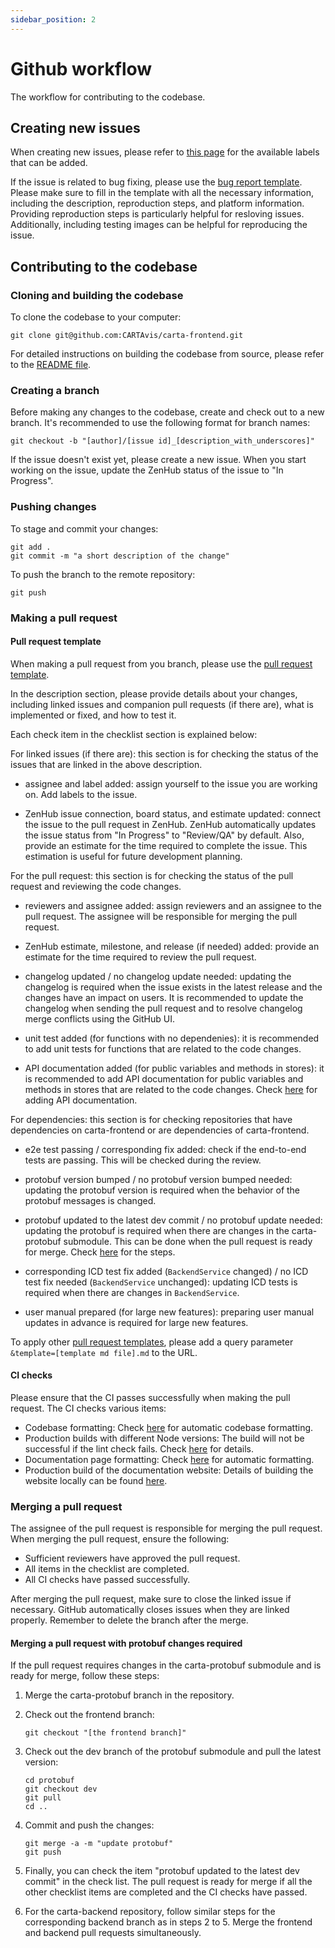```yaml
---
sidebar_position: 2
---
```


# Github workflow

The workflow for contributing to the codebase.

## Creating new issues

When creating new issues, please refer to [this page](https://github.com/CARTAvis/carta-frontend/labels) for the available labels that can be added.

If the issue is related to bug fixing, please use the [bug report template](https://github.com/CARTAvis/carta-frontend/blob/dev/.github/ISSUE_TEMPLATE/bug_report.md). Please make sure to fill in the template with all the necessary information, including the description, reproduction steps, and platform information. Providing reproduction steps is particularly helpful for resloving issues. Additionally, including testing images can be helpful for reproducing the issue.

## Contributing to the codebase

### Cloning and building the codebase

To clone the codebase to your computer:

```
git clone git@github.com:CARTAvis/carta-frontend.git
```

For detailed instructions on building the codebase from source, please refer to the [README file](https://github.com/CARTAvis/carta-frontend/blob/dev/README.md#development).

### Creating a branch

Before making any changes to the codebase, create and check out to a new branch. It's recommended to use the following format for branch names:

```
git checkout -b "[author]/[issue id]_[description_with_underscores]"
```

If the issue doesn't exist yet, please create a new issue. When you start working on the issue, update the ZenHub status of the issue to "In Progress".

### Pushing changes

To stage and commit your changes:

```
git add .
git commit -m "a short description of the change"
```

To push the branch to the remote repository:

```
git push
```

### Making a pull request

#### Pull request template

When making a pull request from you branch, please use the [pull request template](https://github.com/CARTAvis/carta-frontend/blob/dev/.github/pull_request_template.md).

In the description section, please provide details about your changes, including linked issues and companion pull requests (if there are), what is implemented or fixed, and how to test it.

Each check item in the checklist section is explained below:

For linked issues (if there are): this section is for checking the status of the issues that are linked in the above description.

-   assignee and label added: assign yourself to the issue you are working on. Add labels to the issue.

-   ZenHub issue connection, board status, and estimate updated: connect the issue to the pull request in ZenHub. ZenHub automatically updates the issue status from "In Progress" to "Review/QA" by default. Also, provide an estimate for the time required to complete the issue. This estimation is useful for future development planning.

For the pull request: this section is for checking the status of the pull request and reviewing the code changes.

-   reviewers and assignee added: assign reviewers and an assignee to the pull request. The assignee will be responsible for merging the pull request.

-   ZenHub estimate, milestone, and release (if needed) added: provide an estimate for the time required to review the pull request.

-   changelog updated / no changelog update needed: updating the changelog is required when the issue exists in the latest release and the changes have an impact on users. It is recommended to update the changelog when sending the pull request and to resolve changelog merge conflicts using the GitHub UI.

-   unit test added (for functions with no dependenies): it is recommended to add unit tests for functions that are related to the code changes.

-   API documentation added (for public variables and methods in stores): it is recommended to add API documentation for public variables and methods in stores that are related to the code changes. Check [here](./documentation-guidelines/#writing-api-documentation) for adding API documentation.

For dependencies: this section is for checking repositories that have dependencies on carta-frontend or are dependencies of carta-frontend.

-   e2e test passing / corresponding fix added: check if the end-to-end tests are passing. This will be checked during the review.

-   protobuf version bumped / no protobuf version bumped needed: updating the protobuf version is required when the behavior of the protobuf messages is changed.

-   protobuf updated to the latest dev commit / no protobuf update needed: updating the protobuf is required when there are changes in the carta-protobuf submodule. This can be done when the pull request is ready for merge. Check [here](#merging-a-pull-request-with-protobuf-changes-required) for the steps.

-   corresponding ICD test fix added (`BackendService` changed) / no ICD test fix needed (`BackendService` unchanged): updating ICD tests is required when there are changes in `BackendService`.

-   user manual prepared (for large new features): preparing user manual updates in advance is required for large new features.

To apply other [pull request templates](https://github.com/CARTAvis/carta-frontend/blob/dev/.github/PULL_REQUEST_TEMPLATE), please add a query parameter `&template=[template md file].md` to the URL.

#### CI checks

Please ensure that the CI passes successfully when making the pull request. The CI checks various items:

-   Codebase formatting: Check [here](./developer-tips/#checking-and-fixing-code-format) for automatic codebase formatting.
-   Production builds with different Node versions: The build will not be successful if the lint check fails. Check [here](./developer-tips/#code-linting) for details.
-   Documentation page formatting: Check [here](./documentation-guidelines/#formatting) for automatic formatting.
-   Production build of the documentation website: Details of building the website locally can be found [here](./documentation-guidelines/#building-documentation).

### Merging a pull request

The assignee of the pull request is responsible for merging the pull request. When merging the pull request, ensure the following:

-   Sufficient reviewers have approved the pull request.
-   All items in the checklist are completed.
-   All CI checks have passed successfully.

After merging the pull request, make sure to close the linked issue if necessary. GitHub automatically closes issues when they are linked properly. Remember to delete the branch after the merge.

#### Merging a pull request with protobuf changes required

If the pull request requires changes in the carta-protobuf submodule and is ready for merge, follow these steps:

1. Merge the carta-protobuf branch in the repository.

2. Check out the frontend branch:

    ```
    git checkout "[the frontend branch]"
    ```

3. Check out the dev branch of the protobuf submodule and pull the latest version:

    ```
    cd protobuf
    git checkout dev
    git pull
    cd ..
    ```

4. Commit and push the changes:

    ```
    git merge -a -m "update protobuf"
    git push
    ```

5. Finally, you can check the item "protobuf updated to the latest dev commit" in the check list. The pull request is ready for merge if all the other checklist items are completed and the CI checks have passed.

6. For the carta-backend repository, follow similar steps for the corresponding backend branch as in steps 2 to 5. Merge the frontend and backend pull requests simultaneously.
